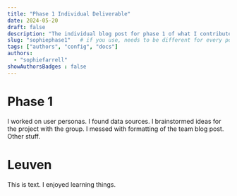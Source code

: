 ```yaml
---
title: "Phase 1 Individual Deliverable"
date: 2024-05-20
draft: false
description: "The individual blog post for phase 1 of what I contributed and my time in Leuven"
slug: "sophiephase1"   # if you use, needs to be different for every post
tags: ["authors", "config", "docs"]
authors:
  - "sophiefarrell"
showAuthorsBadges : false
---
```


# Phase 1

I worked on user personas. I found data sources. I brainstormed ideas for the project with the group. I messed with formatting of the team blog post. Other stuff. 

# Leuven

This is text. I enjoyed learning things. 